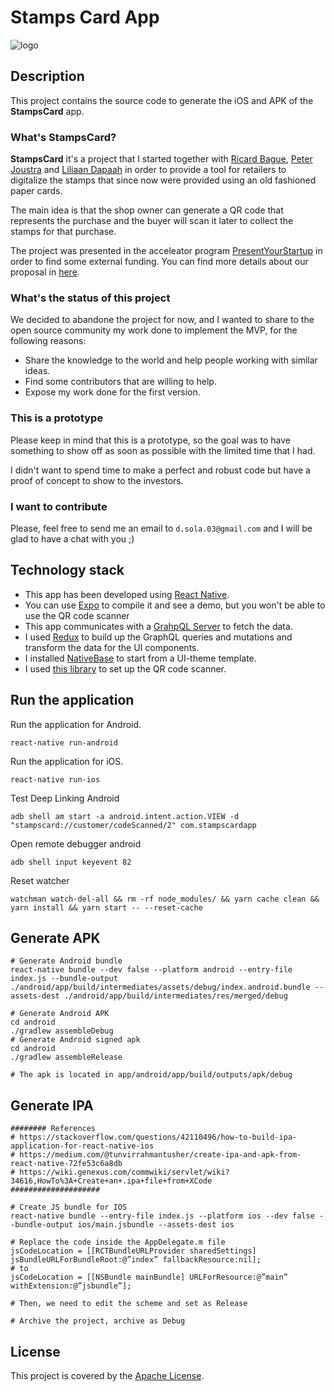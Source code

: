 # Stamps Card App
![logo](https://images.squarespace-cdn.com/content/v1/5707c08f27d4bdcee14a44f9/1572541401149-WYWGCQCB3UADQ99JMUUY/ke17ZwdGBToddI8pDm48kCt6MzQGsJND2O8YORDFTKVZw-zPPgdn4jUwVcJE1ZvWhcwhEtWJXoshNdA9f1qD7XaGPskfQtVutuSA2B-JW6y-siY7odiHalq6Xty-0b5VLpsaPMdDGeh7H6XjVKA71A/STAMPSCARD.COM+Logo.png)

## Description
This project contains the source code to generate the iOS and APK of the **StampsCard** app. 

### What's StampsCard?
**StampsCard** it's a project that I started together with [Ricard Bague](https://www.linkedin.com/in/ricard-bague-ponsa-527a863b), [Peter Joustra](https://www.linkedin.com/in/peter-joustra-49841b4/) and [Liliaan Dapaah](https://www.linkedin.com/in/lilian-dapaah-%E2%98%85-3009099/) in order to provide a tool for retailers to digitalize the stamps that since now were provided using an old fashioned paper cards.

The main idea is that the shop owner can generate a QR code that represents the purchase and the buyer will scan it later to collect the stamps for that purchase.

The project was presented in the acceleator program [PresentYourStartup](https://www.presentyourstartup.nl/) in order to find some external funding. You can find more details about our proposal in [here](https://www.presentyourstartup.nl/semifinalists-2019/2019/10/30/tickete-8zkyb-8xyjd-9xkyw-23jyr-gyfxb-4fm8t).


### What's the status of this project

We decided to abandone the project for now, and I wanted to share to the open source community my work done to implement the MVP, for the following reasons:
- Share the knowledge to the world and help people working with similar ideas.
- Find some contributors that are willing to help.
- Expose my work done for the first version.
  
### This is a prototype
Please keep in mind that this is a prototype, so the goal was to have something to show off as soon as possible with the limited time that I had. 

I didn't want to spend time to make a perfect and robust code but have a proof of concept to show to the investors.

### I want to contribute
Please, feel free to send me an email to `d.sola.03@gmail.com` and I will be glad to have a chat with you ;)


## Technology stack
- This app has been developed using [React Native](https://reactnative.dev/).
- You can use [Expo](https://expo.io/) to compile it and see a demo, but you won't be able to use the QR code scanner
- This app communicates with a [GrahpQL Server](https://github.com/StampsCard/stamps-card-api) to fetch the data.
- I used [Redux](https://redux.js.org/) to build up the GraphQL queries and mutations and transform the data for the UI components.
- I installed [NativeBase](https://nativebase.io/) to start from a UI-theme template.
- I used [this library](https://github.com/moaazsidat/react-native-qrcode-scanner) to set up the QR code scanner.

## Run the application

Run the application for Android.
```$bash
react-native run-android
```
Run the application for iOS.
```$bash
react-native run-ios
```
Test Deep Linking Android
```$bash
adb shell am start -a android.intent.action.VIEW -d "stampscard://customer/codeScanned/2" com.stampscardapp
```
Open remote debugger android
```$bash
adb shell input keyevent 82
```
Reset watcher
```$bash
watchman watch-del-all && rm -rf node_modules/ && yarn cache clean && yarn install && yarn start -- --reset-cache
```

## Generate APK
```$bash
# Generate Android bundle
react-native bundle --dev false --platform android --entry-file index.js --bundle-output ./android/app/build/intermediates/assets/debug/index.android.bundle --assets-dest ./android/app/build/intermediates/res/merged/debug

# Generate Android APK
cd android
./gradlew assembleDebug
# Generate Android signed apk
cd android
./gradlew assembleRelease

# The apk is located in app/android/app/build/outputs/apk/debug
```

## Generate IPA
```$bash
######## References
# https://stackoverflow.com/questions/42110496/how-to-build-ipa-application-for-react-native-ios
# https://medium.com/@tunvirrahmantusher/create-ipa-and-apk-from-react-native-72fe53c6a8db
# https://wiki.genexus.com/commwiki/servlet/wiki?34616,HowTo%3A+Create+an+.ipa+file+from+XCode
####################

# Create JS bundle for IOS
react-native bundle --entry-file index.js --platform ios --dev false --bundle-output ios/main.jsbundle --assets-dest ios

# Replace the code inside the AppDelegate.m file
jsCodeLocation = [[RCTBundleURLProvider sharedSettings] jsBundleURLForBundleRoot:@”index” fallbackResource:nil];
# to
jsCodeLocation = [[NSBundle mainBundle] URLForResource:@”main” withExtension:@”jsbundle”];

# Then, we need to edit the scheme and set as Release

# Archive the project, archive as Debug
```

## License
This project is covered by the [Apache License](https://opensource.org/licenses/Apache-2.0).
